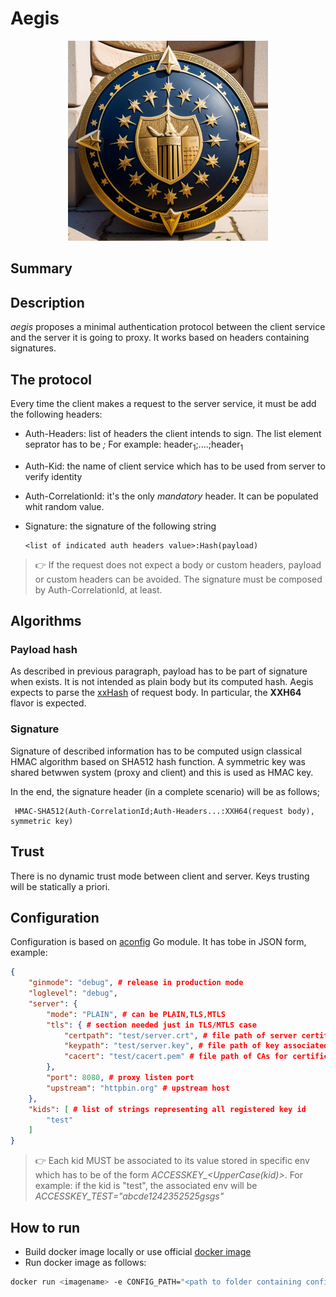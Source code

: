 # Aegis

<p align="center">
  <img src="images/logo.jpeg" alt="Logo" width="320px" height="320px">
</p>

## Summary

## Description

*aegis* proposes a minimal authentication protocol between the client service and the server it is going to proxy. It works based on headers containing signatures.

## The protocol

Every time the client makes a request to the server service, it must be add the following headers:

- Auth-Headers: list of headers the client intends to sign. The list element seprator has to be *;*
For example: header<sub>1</sub>;....;header<sub>1</sub>
- Auth-Kid: the name of client service which has to be used from server to verify identity
- Auth-CorrelationId: it's the only *mandatory* header. It can be populated whit random value.
- Signature: the signature of the following string
  
      <list of indicated auth headers value>:Hash(payload)

> 👉 If the request does not expect a body or custom headers, payload or custom headers can be avoided. The signature must be composed by Auth-CorrelationId, at least.

## Algorithms

### Payload hash

As described in previous paragraph, payload has to be part of signature when exists. It is not intended as plain body but its computed hash.
Aegis expects to parse the [xxHash](https://xxhash.com/) of request body. In particular, the **XXH64** flavor is expected.

### Signature

Signature of described information has to be computed usign classical HMAC algorithm based on SHA512 hash function. A symmetric key was shared betwwen system (proxy and client) and this is used as HMAC key.

In the end, the signature header (in a complete scenario) will be as follows;

```
 HMAC-SHA512(Auth-CorrelationId;Auth-Headers...:XXH64(request body), symmetric key)
```

## Trust

There is no dynamic trust mode between client and server. Keys trusting will be statically a priori.

## Configuration

Configuration is based on [aconfig](https://github.com/cristalhq/aconfig) Go module. It has tobe in JSON form, example:

```json
{
    "ginmode": "debug", # release in production mode
    "loglevel": "debug",
    "server": {
        "mode": "PLAIN", # can be PLAIN,TLS,MTLS
        "tls": { # section needed just in TLS/MTLS case
            "certpath": "test/server.crt", # file path of server certificate
            "keypath": "test/server.key", # file path of key associated with server certificate
            "cacert": "test/cacert.pem" # file path of CAs for certificate verification (MTLS)
        },
        "port": 8080, # proxy listen port
        "upstream": "httpbin.org" # upstream host
    },
    "kids": [ # list of strings representing all registered key id
        "test"
    ]
}
```

> 👉 Each kid MUST be associated to its value stored in specific env which has to be of the form *ACCESSKEY_<UpperCase(kid)>*. For example: if the kid is "test", the associated env will be *ACCESSKEY_TEST="abcde1242352525gsgs"*

## How to run

- Build docker image locally or use official [docker image](https://hub.docker.com/repository/docker/matteos93/aegis)
- Run docker image as follows:

```bash
docker run <imagename> -e CONFIG_PATH="<path to folder containing config.json>" -e ACCESSKEY_<KID1>="<secret value>" ... -e ACCESSKEY_<KIDn>="<secret value>" -p 8080:8080
```
